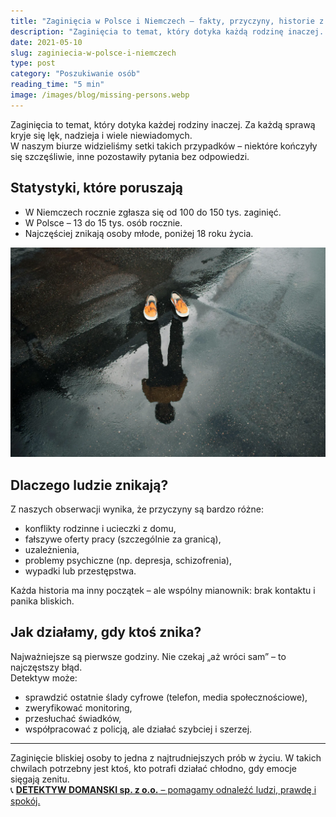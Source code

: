 ```yaml
---
title: "Zaginięcia w Polsce i Niemczech – fakty, przyczyny, historie z praktyki"
description: "Zaginięcia to temat, który dotyka każdą rodzinę inaczej. Dowiedz się, jakie są przyczyny zaginięć, jak działać w takich sytuacjach oraz jak detektyw może pomóc w odnalezieniu bliskiej osoby."
date: 2021-05-10
slug: zaginiecia-w-polsce-i-niemczech
type: post
category: "Poszukiwanie osób"
reading_time: "5 min"
image: /images/blog/missing-persons.webp
---
```


Zaginięcia to temat, który dotyka każdej rodziny inaczej. Za każdą sprawą kryje się lęk, nadzieja i wiele niewiadomych.  
W naszym biurze widzieliśmy setki takich przypadków – niektóre kończyły się szczęśliwie, inne pozostawiły pytania bez odpowiedzi.

## Statystyki, które poruszają

- W Niemczech rocznie zgłasza się od 100 do 150 tys. zaginięć.
- W Polsce – 13 do 15 tys. osób rocznie.
- Najczęściej znikają osoby młode, poniżej 18 roku życia.

![Na drodze stoją buty, a w kałuży odbija się mężczyzna - właściciel butów.](/images/blog/missing-persons.webp)

## Dlaczego ludzie znikają?

Z naszych obserwacji wynika, że przyczyny są bardzo różne:

- konflikty rodzinne i ucieczki z domu,
- fałszywe oferty pracy (szczególnie za granicą),
- uzależnienia,
- problemy psychiczne (np. depresja, schizofrenia),
- wypadki lub przestępstwa.

Każda historia ma inny początek – ale wspólny mianownik: brak kontaktu i panika bliskich.

## Jak działamy, gdy ktoś znika?

Najważniejsze są pierwsze godziny. Nie czekaj „aż wróci sam” – to najczęstszy błąd.  
Detektyw może:

- sprawdzić ostatnie ślady cyfrowe (telefon, media społecznościowe),
- zweryfikować monitoring,
- przesłuchać świadków,
- współpracować z policją, ale działać szybciej i szerzej.

---

Zaginięcie bliskiej osoby to jedna z najtrudniejszych prób w życiu. W takich chwilach potrzebny jest ktoś, kto potrafi działać chłodno, gdy emocje sięgają zenitu.  
📞 [**DETEKTYW DOMANSKI sp. z o.o.** – pomagamy odnaleźć ludzi, prawdę i spokój.](/kontakt/)
